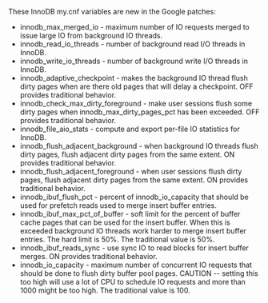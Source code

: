 These InnoDB my.cnf variables are new in the Google patches:
  * innodb\_max\_merged\_io - maximum number of IO requests merged to issue large IO from background IO threads.
  * innodb\_read\_io\_threads - number of background read I/O threads in InnoDB.
  * innodb\_write\_io\_threads - number of background write I/O threads in InnoDB.
  * innodb\_adaptive\_checkpoint - makes the background IO thread flush dirty pages when are there old pages that will delay a checkpoint. OFF provides traditional behavior.
  * innodb\_check\_max\_dirty\_foreground - make user sessions flush some dirty pages when innodb\_max\_dirty\_pages\_pct has been exceeded. OFF provides traditional behavior.
  * innodb\_file\_aio\_stats - compute and export per-file IO statistics for InnoDB.
  * innodb\_flush\_adjacent\_background - when background IO threads flush dirty pages, flush adjacent dirty pages from the same extent. ON provides traditional behavior.
  * innodb\_flush\_adjacent\_foreground - when user sessions flush dirty pages, flush adjacent dirty pages from the same extent. ON provides traditional behavior.
  * innodb\_ibuf\_flush\_pct - percent of innodb\_io\_capacity that should be used for prefetch reads used to merge insert buffer entries.
  * innodb\_ibuf\_max\_pct\_of\_buffer - soft limit for the percent of buffer cache pages that can be used for the insert buffer. When this is exceeded background IO threads work harder to merge insert buffer entries. The hard limit is 50%. The traditional value is 50%.
  * innodb\_ibuf\_reads\_sync - use sync IO to read blocks for insert buffer merges. ON provides traditional behavior.
  * innodb\_io\_capacity - maximum number of concurrent IO requests that should be done to flush dirty buffer pool pages. CAUTION -- setting this too high will use a lot of CPU to schedule IO requests and more than 1000 might be too high. The traditional value is 100.